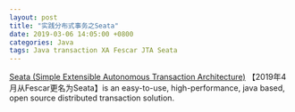 ```yaml
---
layout: post
title: "实践分布式事务之Seata"
date: 2019-03-06 14:05:00 +0800
categories: Java
tags: Java transaction XA Fescar JTA Seata
---
```


[Seata (Simple Extensible Autonomous Transaction Architecture)](https://github.com/seata) 【2019年4月从Fescar更名为Seata】is an easy-to-use, high-performance, java based, open source distributed transaction solution.
